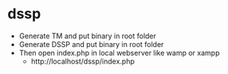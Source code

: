 # dssp
* Generate TM and put binary in root folder
* Generate DSSP and put binary in root folder
* Then open index.php in local webserver like wamp or xampp
  * http://localhost/dssp/index.php
